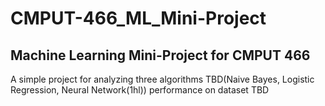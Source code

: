 # CMPUT-466_ML_Mini-Project

## Machine Learning Mini-Project for CMPUT 466

A simple project for analyzing three algorithms TBD(Naive Bayes, Logistic Regression, Neural Network(1hl))
performance on dataset TBD

